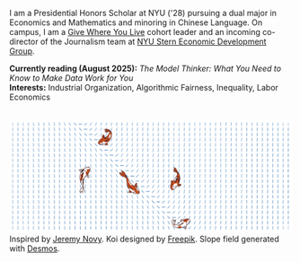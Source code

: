 <p>I am a Presidential Honors Scholar at NYU ('28) pursuing a dual major in Economics and Mathematics and minoring in Chinese Language. On campus, I am a  <a href="https://www.nyu.edu/students/getting-involved/leadership-and-service/volunteer-service/give-where-you-live.html">Give Where You Live</a> cohort leader and an incoming co-director of the Journalism team at <a href = "https://www.nyusternedg.org/">NYU Stern Economic Development Group</a>. </p>

<p><b>Currently reading (August 2025):</b> <i>The Model Thinker: What You Need to Know to Make Data Work for You</i>  <br>
<b>Interests:</b> Industrial Organization, Algorithmic Fairness, Inequality, Labor Economics</p>
<br>
<img src = "slopefieldnobg.png">
Inspired by <a href = "https://www.kqed.org/news/11987286/ever-seen-a-koi-fish-on-the-sidewalk-artist-explains-hidden-meaning">Jeremy Novy</a>. Koi designed by  <a href="http://www.freepik.com">Freepik</a>. Slope field generated with <a href = "https://www.desmos.com/calculator/eofv8lpzd8"> Desmos</a>. 
